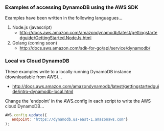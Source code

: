 ### Examples of accessing DynamoDB using the AWS SDK

Examples have been written in the following languagues...

1. Node.js (javascript)
   * http://docs.aws.amazon.com/amazondynamodb/latest/gettingstartedguide/GettingStarted.NodeJs.html
2. Golang (coming soon)
   * http://docs.aws.amazon.com/sdk-for-go/api/service/dynamodb/

### Local vs Cloud DynamoDB

These examples write to a locally running DynamoDB instance (downloadable from AWS)...

* http://docs.aws.amazon.com/amazondynamodb/latest/gettingstartedguide/intro-dynamodb-local.html

Change the 'endpoint' in the AWS.config in each script to write the AWS cloud DynamoDB...

```javascript
AWS.config.update({
   endpoint: "https://dynamodb.us-east-1.amazonaws.com"}
);
```
